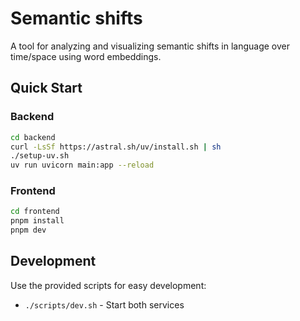 # Semantic shifts

A tool for analyzing and visualizing semantic shifts in language over time/space using word embeddings.

## Quick Start

### Backend
```bash
cd backend
curl -LsSf https://astral.sh/uv/install.sh | sh 
./setup-uv.sh                                     
uv run uvicorn main:app --reload                  
```

### Frontend
```bash
cd frontend
pnpm install
pnpm dev
```

## Development

Use the provided scripts for easy development:
- `./scripts/dev.sh` - Start both services
